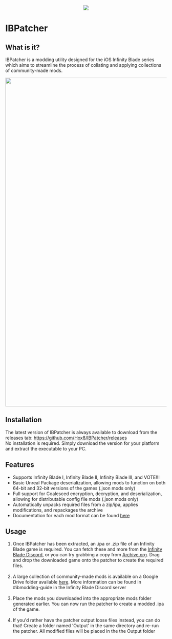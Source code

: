 <p align="center">
  <img src="https://user-images.githubusercontent.com/125164507/236659387-e1ac1787-c639-4c6d-bf2a-3090b3a6dd68.png">
</p>

# IBPatcher
## What is it?
IBPatcher is a modding utility designed for the iOS Infinity Blade series which aims to streamline the process of collating and applying collections of community-made mods.

<p align="center">
  <img src="https://user-images.githubusercontent.com/125164507/236659991-b90a322b-eeff-4a46-9915-5f62ca9cc2c8.png" width=1024>
</p>

## Installation
The latest version of IBPatcher is always available to download from the releases tab: https://github.com/Hox8/IBPatcher/releases
<br>No installation is required. Simply download the version for your platform and extract the executable to your PC.

## Features
- Supports Infinity Blade I, Infinity Blade II, Infinity Blade III, and VOTE!!!
- Basic Unreal Package deserialization, allowing mods to function on both 64-bit and 32-bit versions of the games (.json mods only)
- Full support for Coalesced encryption, decryption, and deserialization, allowing for distributable config file mods (.json mods only)
- Automatically unpacks required files from a zip/ipa, applies modifications, and repackages the archive
- Documentation for each mod format can be found [here](ModFormat.md)

## Usage
1. Once IBPatcher has been extracted, an .ipa or .zip file of an Infinity Blade game is required. You can fetch these and more from the [Infinity Blade Discord](https://discord.gg/S7jCh9N), or you can try grabbing a copy from [Archive.org](https://archive.org/). Drag and drop the downloaded game onto the patcher to create the required files.<br><br>
2. A large collection of community-made mods is available on a Google Drive folder available [here](https://drive.google.com/drive/folders/1796Y97dCVlQMZpSiXQ1xh4ejHlNv50VO). More information can be found in #ibmodding-guide in the Infinity Blade Discord server<br><br>
3. Place the mods you downloaded into the appropriate mods folder generated earlier. You can now run the patcher to create a modded .ipa of the game.<br><br>
4. If you'd rather have the patcher output loose files instead, you can do that! Create a folder named 'Output' in the same directory and re-run the patcher. All modified files will be placed in the the Output folder<br>
